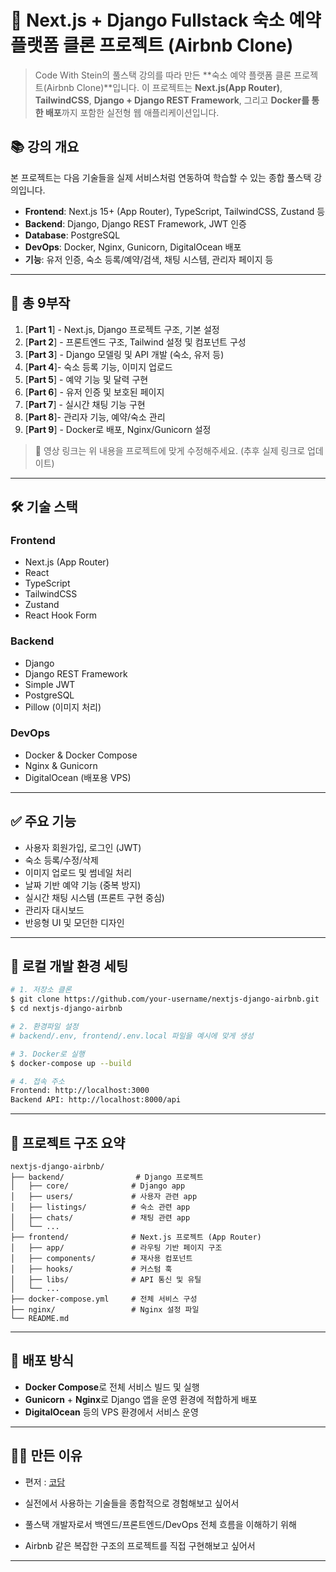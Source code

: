 # 🏡 Next.js + Django Fullstack 숙소 예약 플랫폼 클론 프로젝트 (Airbnb Clone)

> Code With Stein의 풀스택 강의를 따라 만든 \*\*숙소 예약 플랫폼 클론 프로젝트(Airbnb Clone)\*\*입니다. 이 프로젝트는 **Next.js(App Router)**, **TailwindCSS**, **Django + Django REST Framework**, 그리고 **Docker를 통한 배포**까지 포함한 실전형 웹 애플리케이션입니다.

## 📚 강의 개요

본 프로젝트는 다음 기술들을 실제 서비스처럼 연동하여 학습할 수 있는 종합 풀스택 강의입니다.

- **Frontend**: Next.js 15+ (App Router), TypeScript, TailwindCSS, Zustand 등
- **Backend**: Django, Django REST Framework, JWT 인증
- **Database**: PostgreSQL
- **DevOps**: Docker, Nginx, Gunicorn, DigitalOcean 배포
- **기능**: 유저 인증, 숙소 등록/예약/검색, 채팅 시스템, 관리자 페이지 등

---

## 🎥 총 9부작

1. [**Part 1**] - Next.js, Django 프로젝트 구조, 기본 설정
2. [**Part 2**] - 프론트엔드 구조, Tailwind 설정 및 컴포넌트 구성
3. [**Part 3**] - Django 모델링 및 API 개발 (숙소, 유저 등)
4. [**Part 4**]- 숙소 등록 기능, 이미지 업로드
5. [**Part 5**] - 예약 기능 및 달력 구현
6. [**Part 6**] - 유저 인증 및 보호된 페이지
7. [**Part 7**] - 실시간 채팅 기능 구현
8. [**Part 8**]- 관리자 기능, 예약/숙소 관리
9. [**Part 9**] - Docker로 배포, Nginx/Gunicorn 설정

> 🔗 영상 링크는 위 내용을 프로젝트에 맞게 수정해주세요. (추후 실제 링크로 업데이트)

---

## 🛠️ 기술 스택

### Frontend

- Next.js (App Router)
- React
- TypeScript
- TailwindCSS
- Zustand
- React Hook Form

### Backend

- Django
- Django REST Framework
- Simple JWT
- PostgreSQL
- Pillow (이미지 처리)

### DevOps

- Docker & Docker Compose
- Nginx & Gunicorn
- DigitalOcean (배포용 VPS)

---

## ✅ 주요 기능

- 사용자 회원가입, 로그인 (JWT)
- 숙소 등록/수정/삭제
- 이미지 업로드 및 썸네일 처리
- 날짜 기반 예약 기능 (중복 방지)
- 실시간 채팅 시스템 (프론트 구현 중심)
- 관리자 대시보드
- 반응형 UI 및 모던한 디자인

---

## 🐳 로컬 개발 환경 세팅

```bash
# 1. 저장소 클론
$ git clone https://github.com/your-username/nextjs-django-airbnb.git
$ cd nextjs-django-airbnb

# 2. 환경파일 설정
# backend/.env, frontend/.env.local 파일을 예시에 맞게 생성

# 3. Docker로 실행
$ docker-compose up --build

# 4. 접속 주소
Frontend: http://localhost:3000  
Backend API: http://localhost:8000/api
```

---

## 📁 프로젝트 구조 요약

```
nextjs-django-airbnb/
├── backend/                # Django 프로젝트
│   ├── core/              # Django app
│   ├── users/             # 사용자 관련 app
│   ├── listings/          # 숙소 관련 app
│   ├── chats/             # 채팅 관련 app
│   └── ...
├── frontend/              # Next.js 프로젝트 (App Router)
│   ├── app/               # 라우팅 기반 페이지 구조
│   ├── components/        # 재사용 컴포넌트
│   ├── hooks/             # 커스텀 훅
│   ├── libs/              # API 통신 및 유틸
│   └── ...
├── docker-compose.yml     # 전체 서비스 구성
├── nginx/                 # Nginx 설정 파일
└── README.md
```

---

## 🚀 배포 방식

- **Docker Compose**로 전체 서비스 빌드 및 실행
- **Gunicorn** + **Nginx**로 Django 앱을 운영 환경에 적합하게 배포
- **DigitalOcean** 등의 VPS 환경에서 서비스 운영

---

## 👨‍💻 만든 이유

- 편저 : [코담](https://codam.kr)

- 실전에서 사용하는 기술들을 종합적으로 경험해보고 싶어서
- 풀스택 개발자로서 백엔드/프론트엔드/DevOps 전체 흐름을 이해하기 위해
- Airbnb 같은 복잡한 구조의 프로젝트를 직접 구현해보고 싶어서

---

